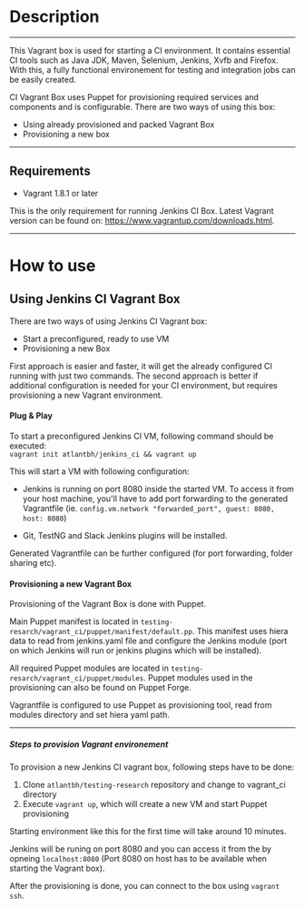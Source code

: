 # Description
___

This Vagrant box is used for starting a CI environment. It contains essential CI tools such as Java JDK, Maven, Selenium, Jenkins, Xvfb and Firefox. With this, a fully functional environement for testing and integration jobs can be easily created.

CI Vagrant Box uses Puppet for provisioning required services and components and is configurable. There are two ways of using this box:  
 
 - Using already provisioned and packed Vagrant Box 
 - Provisioning a new box

---
## Requirements

- Vagrant 1.8.1 or later

This is the only requirement for running Jenkins CI Box. Latest Vagrant version can be found on: https://www.vagrantup.com/downloads.html. 

----
# How to use  

##  Using Jenkins CI Vagrant Box

There are two ways of using Jenkins CI Vagrant box:

- Start a preconfigured, ready to use VM
- Provisioning a new Box

First approach is easier and faster, it will get the already configured CI running with just two commands. The second approach is better if additional configuration is needed for your CI environment, but requires provisioning a new Vagrant environment.

#### Plug & Play  

To start a preconfigured Jenkins CI VM, following command should be executed:   
`vagrant init atlantbh/jenkins_ci && vagrant up`  

This will start a VM with following configuration:  

 - Jenkins is running on port 8080 inside the started VM. To access it from your host machine, you'll have to add port forwarding to the generated Vagrantfile (ie. `config.vm.network "forwarded_port", guest: 8080, host: 8080`)
 
 - Git, TestNG and Slack Jenkins plugins will be installed.

Generated Vagrantfile can be further configured (for port forwarding, folder sharing etc).  

#### Provisioning a new Vagrant Box

Provisioning of the Vagrant Box is done with Puppet.

Main Puppet manifest is located in `testing-resarch/vagrant_ci/puppet/manifest/default.pp`. This manifest uses hiera data to read from jenkins.yaml file and configure the Jenkins module (port on which Jenkins will run or jenkins plugins which will be installed).
  
All required Puppet modules are located in `testing-resarch/vagrant_ci/puppet/modules`. Puppet modules used in the provisioning can also be found on Puppet Forge.

Vagrantfile is configured to use Puppet as provisioning tool, read from modules directory and set hiera yaml path.  

---
##### Steps to provision Vagrant environement
To provision a new Jenkins CI vagrant box, following steps have to be done:  

 1. Clone `atlantbh/testing-research` repository and change to vagrant_ci directory  
 2. Execute `vagrant up`, which will create a new VM and start Puppet provisioning
 
 Starting environment like this for the first time will take around 10 minutes.  

Jenkins will be runing on port 8080 and you can access it from the by opneing `localhost:8080` (Port 8080 on host has to be available when starting the Vagrant box).

After the provisioning is done, you can connect to the box using `vagrant ssh`.

